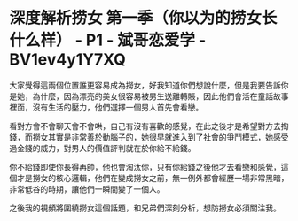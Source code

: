 # 深度解析捞女 第一季（你以为的捞女长什么样） - P1 - 斌哥恋爱学 - BV1ev4y1Y7XQ

大家覺得這兩個位置誰更容易成為撈女，好我知道你們想說什麼，但是我要告訴你是她，為什麼，因為漂亮的美女很容易被男生送離轉賬，因此他們會活在童話故事裡面，沒有生活的壓力，他們選擇一個男人首先會看戀。

看對方會不會聊天會不會哄，自己有沒有喜歡的感覺，在此之後才是希望對方去掏錢，而撈女其實是非常善於動腦子的，她很早就進入到了社會的爭鬥模式，她感受過金錢的威力，對男人的價值評判就在於你給不給錢。

你不給錢即使你長得再帥，他也會淘汰你，只有你給錢之後他才去看戀和感覺，這個才是撈女的核心邏輯，他們在變成撈女之前，無一例外都會經歷一場非常黑暗，非常低谷的時期，讓他們一瞬間變了一個人。

之後我的視頻將圍繞撈女這個話題，和兄弟們深刻分析，想防撈女必須關注我。